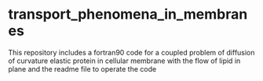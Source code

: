# transport_phenomena_in_membranes
This repository includes a fortran90 code for a coupled problem of diffusion of curvature elastic protein in cellular membrane with the flow of lipid in plane and the readme file to operate the code 
